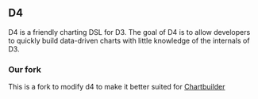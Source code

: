 ## D4

D4 is a friendly charting DSL for D3. The goal of D4 is to allow developers
to quickly build data-driven charts with little knowledge of the internals of D3.

### Our fork

This is a fork to modify d4 to make it better suited for [Chartbuilder](https://github.com/Quartz/Chartbuilder)